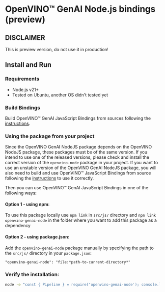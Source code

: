 # OpenVINO™ GenAI Node.js bindings (preview)

## DISCLAIMER

This is preview version, do not use it in production!

## Install and Run

### Requirements

- Node.js v21+
- Tested on Ubuntu, another OS didn't tested yet

### Build Bindings

Build OpenVINO™ GenAI JavaScript Bindings from sources following the [instructions](../js/BUILD.md).

### Using the package from your project

Since the OpenVINO GenAI NodeJS package depends on the OpenVINO NodeJS package, these packages must be of the same version.
If you intend to use one of the released versions, please check and install the correct version of the `openvino-node` package in your project.
If you want to use an unstable version of the OpenVINO GenAI NodeJS package, you will also need to build and use OpenVINO™ JavaScript Bindings from source
following the [instructions](https://github.com/openvinotoolkit/openvino/blob/master/src/bindings/js/docs/README.md#build) to use it correctly.

Then you can use OpenVINO™ GenAI JavaScript Bindings in one of the following ways:

#### Option 1 - using npm:

To use this package locally use `npm link` in `src/js/` directory
and `npm link openvino-genai-node` in the folder where you want to add this package as a dependency

#### Option 2 - using package.json:

Add the `openvino-genai-node` package manually by specifying the path to the `src/js/` directory in your `package.json`:

```
"openvino-genai-node": "file:*path-to-current-directory*"
```

### Verify the installation:
```sh
node -e "const { Pipeline } = require('openvino-genai-node'); console.log(Pipeline);"
```